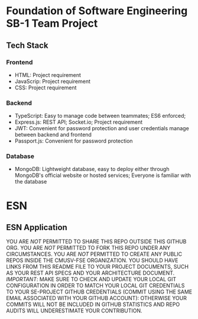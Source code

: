 # Foundation of Software Engineering SB-1 Team Project

## Tech Stack

### Frontend
 - HTML: Project requirement
 - JavaScrip: Project requirement
 - CSS: Project requirement
### Backend
 - TypeScript: Easy to manage code between teammates; ES6 enforced;
 - Express.js: REST API; Socket.io; Project requirement
 - JWT: Convenient for password protection and user credentials manage between backend and frontend
 - Passport.js: Convenient for password protection
### Database
 - MongoDB: Lightweight database, easy to deploy either through MongoDB's official website or hosted services;
  Everyone is familiar with the database



# ESN
## ESN Application
YOU ARE *NOT* PERMITTED TO SHARE THIS REPO OUTSIDE THIS GITHUB ORG. YOU ARE *NOT* PERMITTED TO FORK THIS REPO UNDER ANY CIRCUMSTANCES. YOU ARE *NOT* PERMITTED TO CREATE ANY PUBLIC REPOS INSIDE THE CMUSV-FSE ORGANIZATION.  YOU SHOULD HAVE LINKS FROM THIS README FILE TO YOUR PROJECT DOCUMENTS, SUCH AS YOUR REST API SPECS AND YOUR ARCHITECTURE DOCUMENT. *IMPORTANT*: MAKE SURE TO CHECK AND UPDATE YOUR LOCAL GIT CONFIGURATION IN ORDER TO MATCH YOUR LOCAL GIT CREDENTIALS TO YOUR SE-PROJECT GITHUB CREDENTIALS (COMMIT USING THE SAME EMAIL ASSOCIATED WITH YOUR GITHUB ACCOUNT): OTHERWISE YOUR COMMITS WILL NOT BE INCLUDED IN GITHUB STATISTICS AND REPO AUDITS WILL UNDERESTIMATE YOUR CONTRIBUTION. 


